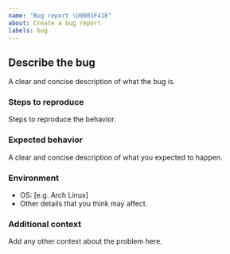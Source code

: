 ```yaml
---
name: "Bug report \U0001F41E"
about: Create a bug report
labels: bug
---
```


## Describe the bug

A clear and concise description of what the bug is.

### Steps to reproduce

Steps to reproduce the behavior.

### Expected behavior

A clear and concise description of what you expected to happen.

### Environment

-   OS: [e.g. Arch Linux]
-   Other details that you think may affect.

### Additional context

Add any other context about the problem here.
